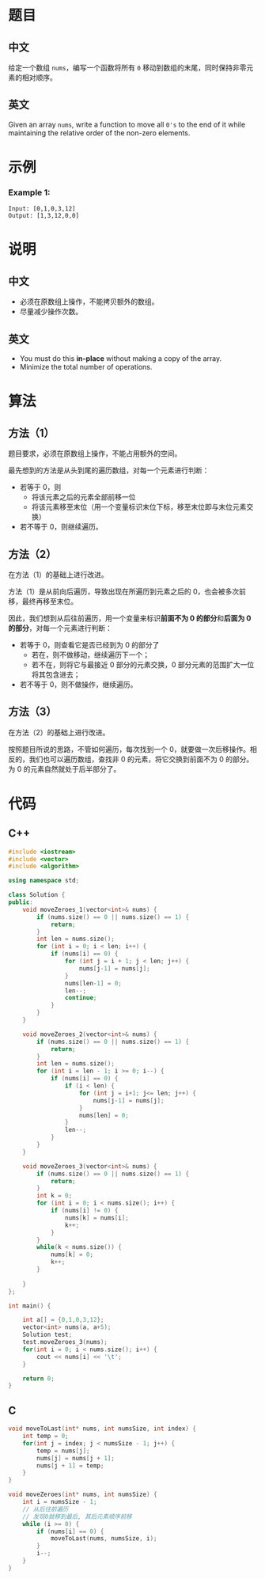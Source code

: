 # 题目

## 中文

给定一个数组 `nums`，编写一个函数将所有 `0` 移动到数组的末尾，同时保持非零元素的相对顺序。

## 英文

Given an array `nums`, write a function to move all `0's` to the end of it while maintaining the relative order of the non-zero elements.

# 示例

### Example 1:

```
Input: [0,1,0,3,12]
Output: [1,3,12,0,0]
```

# 说明

## 中文

- 必须在原数组上操作，不能拷贝额外的数组。
- 尽量减少操作次数。

## 英文

- You must do this **in-place** without making a copy of the array.
- Minimize the total number of operations.

# 算法

## 方法（1）

题目要求，必须在原数组上操作，不能占用额外的空间。

最先想到的方法是从头到尾的遍历数组，对每一个元素进行判断：

- 若等于 0，则
  - 将该元素之后的元素全部前移一位
  - 将该元素移至末位（用一个变量标识末位下标，移至末位即与末位元素交换）
- 若不等于 0，则继续遍历。



## 方法（2）

在方法（1）的基础上进行改进。

方法（1）是从前向后遍历，导致出现在所遍历到元素之后的 0，也会被多次前移，最终再移至末位。

因此，我们想到从后往前遍历，用一个变量来标识**前面不为 0 的部分**和**后面为 0 的部分**，对每一个元素进行判断：

- 若等于 0，则查看它是否已经到为 0 的部分了
  - 若在，则不做移动，继续遍历下一个；
  - 若不在，则将它与最接近 0 部分的元素交换，0 部分元素的范围扩大一位将其包含进去；
- 若不等于 0，则不做操作，继续遍历。



## 方法（3）

在方法（2）的基础上进行改进。

按照题目所说的思路，不管如何遍历，每次找到一个 0，就要做一次后移操作。相反的，我们也可以遍历数组，查找非 0 的元素，将它交换到前面不为 0 的部分。为 0 的元素自然就处于后半部分了。



# 代码

## C++

```C++
#include <iostream>
#include <vector>
#include <algorithm>

using namespace std;

class Solution {
public:
    void moveZeroes_1(vector<int>& nums) {
        if (nums.size() == 0 || nums.size() == 1) {
            return;
        }
        int len = nums.size();
        for (int i = 0; i < len; i++) {
            if (nums[i] == 0) {
                for (int j = i + 1; j < len; j++) {
                    nums[j-1] = nums[j];
                }
                nums[len-1] = 0;
                len--;
                continue;
            }
        }
    }

    void moveZeroes_2(vector<int>& nums) {
        if (nums.size() == 0 || nums.size() == 1) {
            return;
        }
        int len = nums.size();
        for (int i = len - 1; i >= 0; i--) {
            if (nums[i] == 0) {
                if (i < len) {
                    for (int j = i+1; j<= len; j++) {
                        nums[j-1] = nums[j];
                    }
                    nums[len] = 0;
                }
                len--;
            }
        }
    }

    void moveZeroes_3(vector<int>& nums) {
        if (nums.size() == 0 || nums.size() == 1) {
            return;
        }
        int k = 0;
        for (int i = 0; i < nums.size(); i++) {
            if (nums[i] != 0) {
                nums[k] = nums[i];
                k++;
            }
        }
        while(k < nums.size()) {
            nums[k] = 0;
            k++;
        }
        
    }
};

int main() {

    int a[] = {0,1,0,3,12};
    vector<int> nums(a, a+5);
    Solution test;
    test.moveZeroes_3(nums);
    for(int i = 0; i < nums.size(); i++) {
        cout << nums[i] << '\t';
    }

    return 0;
}
```



## C

```c
void moveToLast(int* nums, int numsSize, int index) {
    int temp = 0;
    for(int j = index; j < numsSize - 1; j++) {
        temp = nums[j];
        nums[j] = nums[j + 1];
        nums[j + 1] = temp;
    }
}

void moveZeroes(int* nums, int numsSize) {
    int i = numsSize - 1;
    // 从后往前遍历
    // 发现0就移到最后, 其后元素顺序前移
    while (i >= 0) {
        if (nums[i] == 0) {
            moveToLast(nums, numsSize, i);
        }
        i--;
    }
}
```

